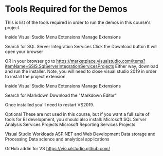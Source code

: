 # Tools Required for the Demos

This is list of the tools required in order to run the demos in this course's project.

Inside Visual Studio Menu
Extensions
Manage Extensions

Search for SQL Server Integration Services
Click the Download button
It will open your browser

OR in your browser go to https://marketplace.visualstudio.com/items?itemName=SSIS.SqlServerIntegrationServicesProjects
Either way, download and run the installer.
Note, you will need to close visual studio 2019 in order to install the project extension.

Inside Visual Studio Menu
Extensions
Manage Extensions

Search for Markdown
Download the "Markdown Editor"

Once installed you'll need to restart VS2019.


Optional
These are not used in this course, but if you want a full suite of tools for BI development, you should also install:
Microsoft SQL Server Analysis Services Projects
Microsoft Reporting Services Projects


Visual Studio Workloads
ASP.NET and Web Development
Data storage and Processing
Data science and analytical applications


GitHub addin for VS
https://visualstudio.github.com/